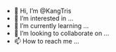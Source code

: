 - 👋 Hi, I’m @KangTris
- 👀 I’m interested in ...
- 🌱 I’m currently learning ...
- 💞️ I’m looking to collaborate on ...
- 📫 How to reach me ...

<!---
KangTris/KangTris is a ✨ special ✨ repository because its `README.md` (this file) appears on your GitHub profile.
You can click the Preview link to take a look at your changes.
--->

